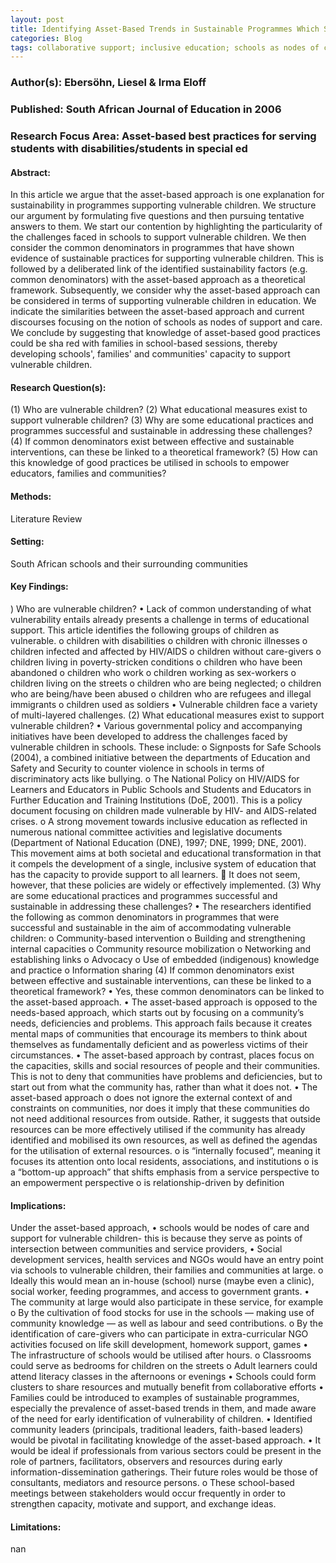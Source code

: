 ```yaml
---
layout: post
title: Identifying Asset-Based Trends in Sustainable Programmes Which Support Vulnerable Children.
categories: Blog
tags: collaborative support; inclusive education; schools as nodes of care and support, community leaders, HIV/AIDS, poverty, inclusion, community empowerment
---
```


### Author(s): Ebersöhn, Liesel & Irma Eloff

### Published: South African Journal of Education in 2006

### Research Focus Area: Asset-based best practices for serving students with disabilities/students in special ed

#### Abstract:
In this article we argue that the asset-based approach is one explanation for sustainability in programmes supporting vulnerable children. We structure our argument by formulating five questions and then pursuing tentative answers to them. We start our contention by highlighting the particularity of the challenges faced in schools to support vulnerable children. We then consider the common denominators in programmes that have shown evidence of sustainable practices for supporting vulnerable children. This is followed by a deliberated link of the identified sustainability factors (e.g. common denominators) with the asset-based approach as a theoretical framework. Subsequently, we consider why the asset-based approach can be considered in terms of supporting vulnerable children in education. We indicate the similarities between the asset-based approach and current discourses focusing on the notion of schools as nodes of support and care. We conclude by suggesting that knowledge of asset-based good practices could be sha red with families in school-based sessions, thereby developing schools', families' and communities' capacity to support vulnerable children. 


#### Research Question(s):
(1) Who are vulnerable children?  (2) What educational measures exist to support vulnerable children?  (3) Why are some educational practices and programmes successful and sustainable in addressing these challenges? (4) If common denominators exist between effective and sustainable interventions, can these be linked to a theoretical framework? (5) How can this knowledge of good practices be utilised in schools to empower educators, families and communities?


#### Methods:
Literature Review


#### Setting:
South African schools and their surrounding communities


#### Key Findings:
) Who are vulnerable children? • Lack of common understanding of what vulnerability entails already presents a challenge in terms of educational support. This article identifies the following groups of children as vulnerable. o children with disabilities o children with chronic illnesses o children infected and affected by HIV/AIDS o children without care-givers o children living in poverty-stricken conditions o children who have been abandoned o children who work o children working as sex-workers o children living on the streets o children who are being neglected; o children who are being/have been abused o children who are refugees and illegal immigrants o children used as soldiers • Vulnerable children face a variety of multi-layered challenges. (2) What educational measures exist to support vulnerable children?  • Various governmental policy and accompanying initiatives have been developed to address the challenges faced by vulnerable children in schools. These include:  o Signposts for Safe Schools (2004), a combined initiative between the departments of Education and Safety and Security to counter violence in schools in terms of discriminatory acts like bullying. o The National Policy on HIV/AIDS for Learners and Educators in Public Schools and Students and Educators in Further Education and Training Institutions (DoE, 2001). This is a policy document focusing on children made vulnerable by HIV- and AIDS-related crises. o A strong movement towards inclusive education as reflected in numerous national committee activities and legislative documents (Department of National Education (DNE), 1997; DNE, 1999; DNE, 2001). This movement aims at both societal and educational transformation in that it compels the development of a single, inclusive system of education that has the capacity to provide support to all learners.  It does not seem, however, that these policies are widely or effectively implemented. (3) Why are some educational practices and programmes successful and sustainable in addressing these challenges? • The researchers identified the following as common denominators in programmes that were successful and sustainable in the aim of accommodating vulnerable children: o Community-based intervention o Building and strengthening internal capacities o Community resource mobilization o Networking and establishing links o Advocacy o Use of embedded (indigenous) knowledge and practice o Information sharing (4) If common denominators exist between effective and sustainable interventions, can these be linked to a theoretical framework? • Yes, these common denominators can be linked to the asset-based approach. • The asset-based approach is opposed to the needs-based approach, which starts out by focusing on a community’s needs, deficiencies and problems. This approach fails because it  creates mental maps of communities that encourage its members to think about themselves as fundamentally deficient and as powerless victims of their circumstances. • The asset-based approach by contrast, places focus on the capacities, skills and social resources of people and their communities. This is not to deny that communities have problems and deficiencies, but to start out from what the community has, rather than what it does not. • The asset-based approach o does not ignore the external context of and constraints on communities, nor does it imply that these communities do not need additional resources from outside. Rather, it suggests that outside resources can be more effectively utilised if the community has already identified and mobilised its own resources, as well as defined the agendas for the utilisation of external resources. o is “internally focused”, meaning it focuses its attention onto local residents, associations, and institutions o is a “bottom-up approach” that shifts emphasis from a service perspective to an empowerment perspective o is relationship-driven by definition 


#### Implications:
Under the asset-based approach, • schools would be nodes of care and support for vulnerable children- this is because they serve as points of intersection between communities and service providers,  • Social development services, health services and NGOs would have an entry point via schools to vulnerable children, their families and communities at large. o Ideally this would mean an in-house (school) nurse (maybe even a clinic), social worker, feeding programmes, and access to government grants. • The community at large would also participate in these service, for example o By the cultivation of food stocks for use in the schools — making use of community knowledge — as well as labour and seed contributions.  o By the identification of care-givers who can participate in extra-curricular NGO activities focused on life skill development, homework support, games • The infrastructure of schools would be utilised after hours. o Classrooms could serve as bedrooms for children on the streets o Adult learners could attend literacy classes in the afternoons or evenings • Schools could form clusters to share resources and mutually benefit from collaborative efforts • Families could be introduced to examples of sustainable programmes, especially the prevalence of asset-based trends in them, and made aware of the need for early identification of vulnerability of children.  • Identified community leaders (principals, traditional leaders, faith-based leaders) would be pivotal in facilitating knowledge of the asset-based approach. • It would be ideal if professionals from various sectors could be present in the role of partners, facilitators, observers and resources during early information-dissemination gatherings. Their future roles would be those of consultants, mediators and resource persons. o These school-based meetings between stakeholders would occur frequently in order to strengthen capacity, motivate and support, and exchange ideas. 


#### Limitations:
nan


